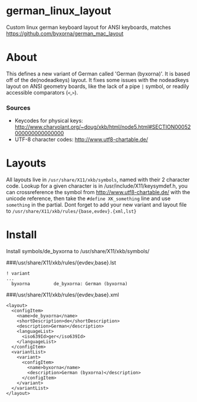 german_linux_layout
===================

Custom linux german keyboard layout for ANSI keyboards, matches https://github.com/byxorna/german_mac_layout

About
=====

This defines a new variant of German called 'German (byxorna)'. It is based off of the de(nodeadkeys) layout. It fixes some issues with the nodeadkeys layout on ANSI geometry boards, like the lack of a pipe ```|``` symbol, or readily accessible comparators (```<```,```>```).

### Sources

* Keycodes for physical keys: http://www.charvolant.org/~doug/xkb/html/node5.html#SECTION00052000000000000000
* UTF-8 character codes: http://www.utf8-chartable.de/

Layouts
=======

All layouts live in ```/usr/share/X11/xkb/symbols```, named with their 2 character code.
Lookup for a given character is in /usr/include/X11/keysymdef.h, you can crossreference the symbol from http://www.utf8-chartable.de/ with the unicode reference, then take the ```#define XK_something``` line and use ```something``` in the partial.
Dont forget to add your new variant and layout file to ```/usr/share/X11/xkb/rules/{base,evdev}.{xml,lst}```

Install
=======

Install symbols/de_byxorna to /usr/share/X11/xkb/symbols/

###/usr/share/X11/xkb/rules/{evdev,base}.lst

    ! variant
    ...
      byxorna         de_byxorna: German (byxorna)

###/usr/share/X11/xkb/rules/{evdev,base}.xml

    <layout>
      <configItem>
        <name>de_byxorna</name>
        <shortDescription>de</shortDescription>
        <description>German</description>
        <languageList>
          <iso639Id>ger</iso639Id>
        </languageList>
      </configItem>
      <variantList>
        <variant>
          <configItem>
            <name>byxorna</name>
            <description>German (byxorna)</description>
          </configItem>
        </variant>
      </variantList>
    </layout>

